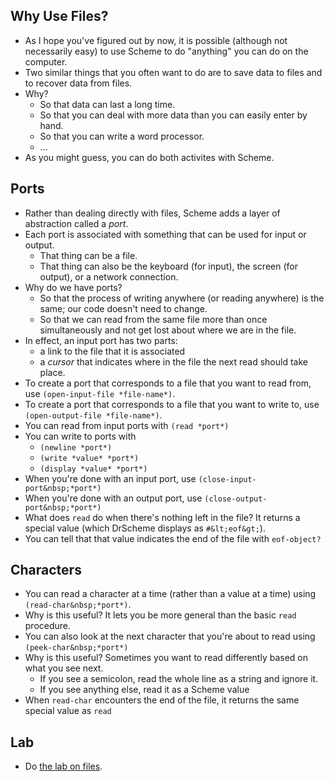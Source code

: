 Why Use Files?
--------------

* As I hope you've figured out by now, it is possible (although not
  necessarily easy) to use Scheme to do "anything" you can do
  on the computer.
* Two similar things that you often want to do are to save data to files and 
  to recover data from files.
* Why?
    * So that data can last a long time.
    * So that you can deal with more data than you can easily enter by hand.
    * So that you can write a word processor.
    * ...
* As you might guess, you can do both activites with Scheme.

Ports
-----

* Rather than dealing directly with files, Scheme adds a layer of
  abstraction called a *port*.
* Each port is associated with something that can be used for input
  or output.
    * That thing can be a file.
    * That thing can also be the keyboard (for input), the screen (for
    output), or a network connection.
* Why do we have ports?
    * So that the process of writing anywhere (or reading anywhere) is the same; our code doesn't need to change.
    * So that we can read from the same file more than once simultaneously and not get lost about where we are in the file.
* In effect, an input port has two parts: 
    * a link to the file that it is associated 
    * a *cursor* that indicates where in the file the next read
    should take place.
* To create a port that corresponds to a file that you want to read from,
  use `(open-input-file *file-name*)`.
* To create a port that corresponds to a file that you want to write to,
  use `(open-output-file *file-name*)`.
* You can read from input ports with `(read *port*)`
* You can write to ports with
    * `(newline *port*)`
    * `(write *value* *port*)`
    * `(display *value* *port*)`
* When you're done with an input port, use
  `(close-input-port&nbsp;*port*)`
* When you're done with an output port, use
  `(close-output-port&nbsp;*port*)`
* What does `read` do when there's nothing left in the file?
  It returns a special value (which DrScheme displays as 
  `#&lt;eof&gt;`).
* You can tell that that value indicates the end of the file with
  `eof-object?`

Characters
----------

* You can read a character at a time (rather than a value at a time) using
  `(read-char&nbsp;*port*)`.
* Why is this useful?  It lets you be more general than the
  basic `read` procedure.
* You can also look at the next character that you're about to read
  using `(peek-char&nbsp;*port*)`
* Why is this useful?  Sometimes you want to read differently based on
  what you see next.
    * If you see a semicolon, read the whole line as a string and ignore it.
    * If you see anything else, read it as a Scheme value
* When `read-char` encounters the end of the file, it returns
  the same special value as `read`

Lab
---

* Do [the lab on files](../labs/files-lab.html).

